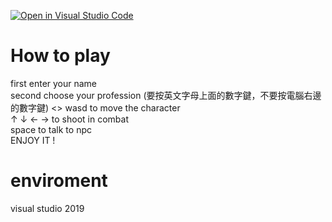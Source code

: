 [![Open in Visual Studio Code](https://classroom.github.com/assets/open-in-vscode-c66648af7eb3fe8bc4f294546bfd86ef473780cde1dea487d3c4ff354943c9ae.svg)](https://classroom.github.com/online_ide?assignment_repo_id=9701603&assignment_repo_type=AssignmentRepo)
# How to play
first enter your name </br> 
second choose your profession (要按英文字母上面的數字鍵，不要按電腦右邊的數字鍵) <>
wasd to move the character</br> 
↑ ↓ ← → to shoot in combat</br> 
space to talk to npc</br> 
ENJOY IT !  </br>
# enviroment
visual studio 2019
